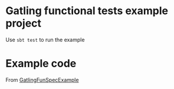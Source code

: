 # Gatling functional tests example project

Use `sbt test` to run the example

# Example code

From [GatlingFunSpecExample](src/test/scala/io/gatling/funspec/example/GatlingFunSpecExample.scala)


